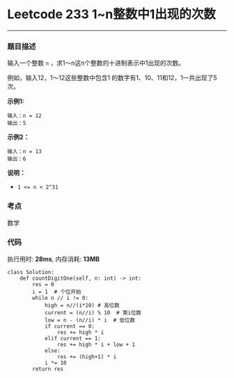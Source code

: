 # Leetcode 233 1~n整数中1出现的次数
***
### 题目描述

输入一个整数 `n` ，求1～n这n个整数的十进制表示中1出现的次数。

例如，输入12，1～12这些整数中包含1 的数字有1、10、11和12，1一共出现了5次。

**示例1:**

	输入：n = 12
	输出：5


**示例2：**

	输入：n = 13
	输出：6
	
**说明：**

* `1 <= n < 2^31`


### 考点

数学


### 代码
执行用时: **28ms**, 内存消耗: **13MB**

```
class Solution:
    def countDigitOne(self, n: int) -> int:
        res = 0
        i = 1  # 个位开始
        while n // i != 0:
            high = n//(i*10) # 高位数
            current = (n//i) % 10  # 第i位数
            low = n - (n//i) * i  # 低位数
            if current == 0:
                res += high * i
            elif current == 1:
                res += high * i + low + 1
            else:
                res += (high+1) * i
            i *= 10
        return res
```



